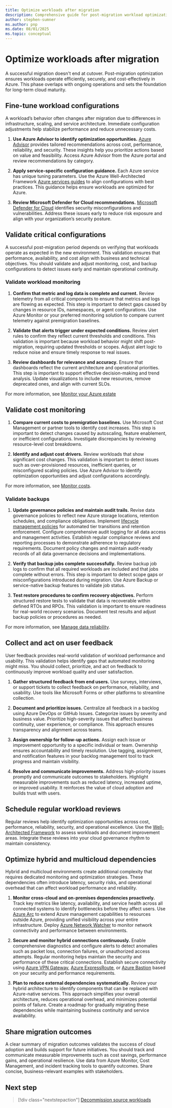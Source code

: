 ```yaml
---
title: Optimize workloads after migration
description: Comprehensive guide for post-migration workload optimization in Azure, covering performance fine-tuning, cost management, monitoring validation, backup verification, user feedback collection, operations team readiness, hybrid dependency management, and architecture reviews to ensure efficient, secure, and cost-effective cloud operations.
author: stephen-sumner
ms.author: pnp
ms.date: 08/01/2025
ms.topic: conceptual
---
```


# Optimize workloads after migration

A successful migration doesn't end at cutover. Post-migration optimization ensures workloads operate efficiently, securely, and cost-effectively in Azure. This phase overlaps with ongoing operations and sets the foundation for long-term cloud maturity.

## Fine-tune workload configurations

A workload’s behavior often changes after migration due to differences in infrastructure, scaling, and service architecture. Immediate configuration adjustments help stabilize performance and reduce unnecessary costs.

1. **Use Azure Advisor to identify optimization opportunities.** [Azure Advisor](/azure/advisor/advisor-overview) provides tailored recommendations across cost, performance, reliability, and security. These insights help you prioritize actions based on value and feasibility. Access Azure Advisor from the Azure portal and review recommendations by category.

2. **Apply service-specific configuration guidance.** Each Azure service has unique tuning parameters. Use the Azure Well-Architected Framework [Azure services guides](/azure/well-architected/service-guides/?product=popular) to align configurations with best practices. This guidance helps ensure workloads are optimized for Azure.

3. **Review Microsoft Defender for Cloud recommendations.** [Microsoft Defender for Cloud](/azure/defender-for-cloud/review-security-recommendations) identifies security misconfigurations and vulnerabilities. Address these issues early to reduce risk exposure and align with your organization’s security posture.

## Validate critical configurations

A successful post-migration period depends on verifying that workloads operate as expected in the new environment. This validation ensures that performance, availability, and cost align with business and technical objectives. You should validate and adjust monitoring, cost, and backup configurations to detect issues early and maintain operational continuity.

### Validate workload monitoring

1. **Confirm that metric and log data is complete and current.** Review telemetry from all critical components to ensure that metrics and logs are flowing as expected. This step is important to detect gaps caused by changes in resource IDs, namespaces, or agent configurations. Use Azure Monitor or your preferred monitoring solution to compare current telemetry against premigration baselines.

1. **Validate that alerts trigger under expected conditions.** Review alert rules to confirm they reflect current thresholds and conditions. This validation is important because workload behavior might shift post-migration, requiring updated thresholds or scopes. Adjust alert logic to reduce noise and ensure timely response to real issues.

1. **Review dashboards for relevance and accuracy.** Ensure that dashboards reflect the current architecture and operational priorities. This step is important to support effective decision-making and trend analysis. Update visualizations to include new resources, remove deprecated ones, and align with current SLOs.

For more information, see [Monitor your Azure estate](/azure/cloud-adoption-framework/manage/monitor#)

## Validate cost monitoring

1. **Compare current costs to premigration baselines.** Use Microsoft Cost Management or partner tools to identify cost increases. This step is important to detect changes caused by autoscaling, feature enablement, or inefficient configurations. Investigate discrepancies by reviewing resource-level cost breakdowns.

1. **Identify and adjust cost drivers.** Review workloads that show significant cost changes. This validation is important to detect issues such as over-provisioned resources, inefficient queries, or misconfigured scaling policies. Use Azure Advisor to identify optimization opportunities and adjust configurations accordingly.

For more information, see [Monitor costs](/azure/cloud-adoption-framework/manage/monitor#monitor-costs).

### Validate backups

1. **Update governance policies and maintain audit trails.** Revise data governance policies to reflect new Azure storage locations, retention schedules, and compliance obligations. Implement [lifecycle management policies](/azure/storage/blobs/lifecycle-management-overview) for automated tier transitions and retention enforcement. Configure comprehensive audit logging for all data access and management activities. Establish regular compliance reviews and reporting processes to demonstrate adherence to regulatory requirements. Document policy changes and maintain audit-ready records of all data governance decisions and implementations.

1. **Verify that backup jobs complete successfully.** Review backup job logs to confirm that all required workloads are included and that jobs complete without errors. This step is important to detect scope gaps or misconfigurations introduced during migration. Use Azure Backup or service-native backup features to validate job status.

1. **Test restore procedures to confirm recovery objectives.** Perform structured restore tests to validate that data is recoverable within defined RTOs and RPOs. This validation is important to ensure readiness for real-world recovery scenarios. Document test results and adjust backup policies or procedures as needed.

For more information, see [Manage data reliability](/azure/cloud-adoption-framework/manage/protect#manage-data-reliability).

## Collect and act on user feedback

User feedback provides real-world validation of workload performance and usability. This validation helps identify gaps that automated monitoring might miss. You should collect, prioritize, and act on feedback to continuously improve workload quality and user satisfaction.

1. **Gather structured feedback from end users.** Use surveys, interviews, or support tickets to collect feedback on performance, reliability, and usability. Use tools like Microsoft Forms or other platforms to streamline collection.

2. **Document and prioritize issues.**  Centralize all feedback in a backlog using Azure DevOps or GitHub Issues. Categorize issues by severity and business value. Prioritize high-severity issues that affect business continuity, user experience, or compliance. This approach ensures transparency and alignment across teams.

3. **Assign ownership for follow-up actions.** Assign each issue or improvement opportunity to a specific individual or team. Ownership ensures accountability and timely resolution. Use tagging, assignment, and notification features in your backlog management tool to track progress and maintain visibility.

4. **Resolve and communicate improvements.** Address high-priority issues promptly and communicate outcomes to stakeholders. Highlight measurable improvements such as reduced latency, increased uptime, or improved usability. It reinforces the value of cloud adoption and builds trust with users.

## Schedule regular workload reviews

Regular reviews help identify optimization opportunities across cost, performance, reliability, security, and operational excellence. Use the [Well-Architected Framework](/azure/well-architected/) to assess workloads and document improvement areas. Integrate these reviews into your cloud governance rhythm to maintain consistency.

## Optimize hybrid and multicloud dependencies

Hybrid and multicloud environments create additional complexity that requires dedicated monitoring and optimization strategies. These dependencies often introduce latency, security risks, and operational overhead that can affect workload performance and reliability.

1. **Monitor cross-cloud and on-premises dependencies proactively.** Track key metrics like latency, availability, and service health across all connected systems to identify bottlenecks before they affect users. Use [Azure Arc](/azure/azure-arc/overview) to extend Azure management capabilities to resources outside Azure, providing unified visibility across your entire infrastructure. Deploy [Azure Network Watcher](/azure/network-watcher/network-watcher-monitoring-overview) to monitor network connectivity and performance between environments.

2. **Secure and monitor hybrid connections continuously.** Enable comprehensive diagnostics and configure alerts to detect anomalies such as packet loss, connection failures, or unauthorized access attempts. Regular monitoring helps maintain the security and performance of these critical connections. Establish secure connectivity using [Azure VPN Gateway](/azure/vpn-gateway/vpn-gateway-about-vpngateways), [Azure ExpressRoute](/azure/expressroute/expressroute-introduction), or [Azure Bastion](/azure/bastion/bastion-overview) based on your security and performance requirements.

3. **Plan to reduce external dependencies systematically.** Review your hybrid architecture to identify components that can be replaced with Azure-native services. This approach simplifies your overall architecture, reduces operational overhead, and minimizes potential points of failure. Create a roadmap for gradually migrating these dependencies while maintaining business continuity and service availability.

## Share migration outcomes

A clear summary of migration outcomes validates the success of cloud adoption and builds support for future initiatives. You should track and communicate measurable improvements such as cost savings, performance gains, and operational resilience. Use data from Azure Monitor, Cost Management, and incident tracking tools to quantify outcomes. Share concise, business-relevant examples with stakeholders.

## Next step

> [!div class="nextstepaction"]
> [Decommission source workloads](./decommission-source-workload.md)